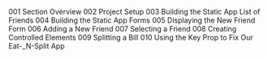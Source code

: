 001 Section Overview
002 Project Setup
003 Building the Static App List of Friends
004 Building the Static App Forms
005 Displaying the New Friend Form
006 Adding a New Friend
007 Selecting a Friend
008 Creating Controlled Elements
009 Splitting a Bill
010 Using the Key Prop to Fix Our Eat-_N-Split App